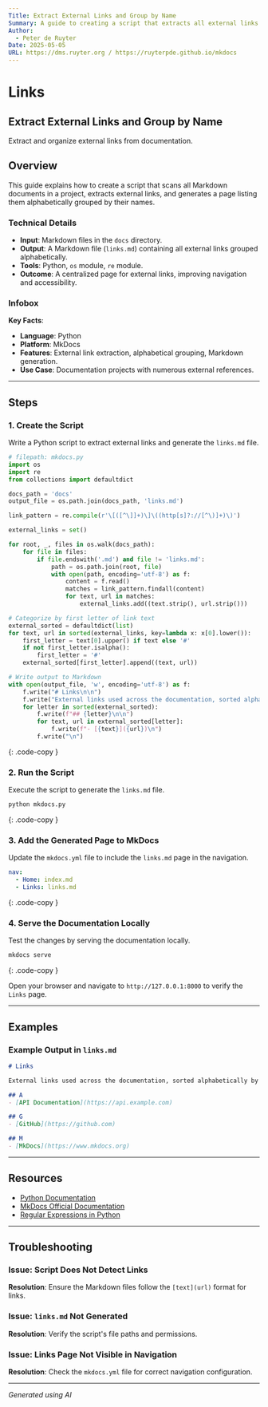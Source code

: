```yaml
---
Title: Extract External Links and Group by Name
Summary: A guide to creating a script that extracts all external links from documents and organizes them alphabetically by name on a single page.
Author:
  - Peter de Ruyter
Date: 2025-05-05
URL: https://dms.ruyter.org / https://ruyterpde.github.io/mkdocs
---
```


# Links

## Extract External Links and Group by Name
   Extract and organize external links from documentation.

## Overview
   This guide explains how to create a script that scans all Markdown documents in a project, extracts external links, and generates a page listing them alphabetically grouped by their names.

### Technical Details
   - **Input**: Markdown files in the `docs` directory.
   - **Output**: A Markdown file (`links.md`) containing all external links grouped alphabetically.
   - **Tools**: Python, `os` module, `re` module.
   - **Outcome**: A centralized page for external links, improving navigation and accessibility.

### Infobox
   **Key Facts**:
   - **Language**: Python
   - **Platform**: MkDocs
   - **Features**: External link extraction, alphabetical grouping, Markdown generation.
   - **Use Case**: Documentation projects with numerous external references.

---

## Steps

### 1. Create the Script
   Write a Python script to extract external links and generate the `links.md` file.

   ```python
   # filepath: mkdocs.py
   import os
   import re
   from collections import defaultdict

   docs_path = 'docs'
   output_file = os.path.join(docs_path, 'links.md')

   link_pattern = re.compile(r'\[([^\]]+)\]\((http[s]?://[^\)]+)\)')

   external_links = set()

   for root, _, files in os.walk(docs_path):
       for file in files:
           if file.endswith('.md') and file != 'links.md':
               path = os.path.join(root, file)
               with open(path, encoding='utf-8') as f:
                   content = f.read()
                   matches = link_pattern.findall(content)
                   for text, url in matches:
                       external_links.add((text.strip(), url.strip()))

   # Categorize by first letter of link text
   external_sorted = defaultdict(list)
   for text, url in sorted(external_links, key=lambda x: x[0].lower()):
       first_letter = text[0].upper() if text else '#'
       if not first_letter.isalpha():
           first_letter = '#'
       external_sorted[first_letter].append((text, url))

   # Write output to Markdown
   with open(output_file, 'w', encoding='utf-8') as f:
       f.write("# Links\n\n")
       f.write("External links used across the documentation, sorted alphabetically by link text.\n\n")
       for letter in sorted(external_sorted):
           f.write(f"## {letter}\n\n")
           for text, url in external_sorted[letter]:
               f.write(f"- [{text}]({url})\n")
           f.write("\n")
   ```
   {: .code-copy }

### 2. Run the Script
   Execute the script to generate the `links.md` file.

   ```bash
   python mkdocs.py
   ```
   {: .code-copy }

### 3. Add the Generated Page to MkDocs
   Update the `mkdocs.yml` file to include the `links.md` page in the navigation.

   ```yaml
   nav:
     - Home: index.md
     - Links: links.md
   ```
   {: .code-copy }

### 4. Serve the Documentation Locally
   Test the changes by serving the documentation locally.

   ```bash
   mkdocs serve
   ```
   {: .code-copy }

   Open your browser and navigate to `http://127.0.0.1:8000` to verify the `Links` page.

---

## Examples

### Example Output in `links.md`
   ```markdown
   # Links

   External links used across the documentation, sorted alphabetically by link text.

   ## A
   - [API Documentation](https://api.example.com)

   ## G
   - [GitHub](https://github.com)

   ## M
   - [MkDocs](https://www.mkdocs.org)
   ```

---

## Resources
   - [Python Documentation](https://docs.python.org/3/)
   - [MkDocs Official Documentation](https://www.mkdocs.org/)
   - [Regular Expressions in Python](https://docs.python.org/3/library/re.html)

---

## Troubleshooting

### Issue: Script Does Not Detect Links
   **Resolution**: Ensure the Markdown files follow the `[text](url)` format for links.

### Issue: `links.md` Not Generated
   **Resolution**: Verify the script's file paths and permissions.

### Issue: Links Page Not Visible in Navigation
   **Resolution**: Check the `mkdocs.yml` file for correct navigation configuration.

---

*Generated using AI*